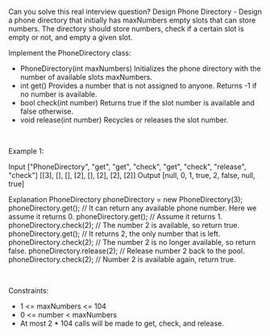 Can you solve this real interview question? Design Phone Directory - Design a phone directory that initially has maxNumbers empty slots that can store numbers. The directory should store numbers, check if a certain slot is empty or not, and empty a given slot.

Implement the PhoneDirectory class:

 * PhoneDirectory(int maxNumbers) Initializes the phone directory with the number of available slots maxNumbers.
 * int get() Provides a number that is not assigned to anyone. Returns -1 if no number is available.
 * bool check(int number) Returns true if the slot number is available and false otherwise.
 * void release(int number) Recycles or releases the slot number.

 

Example 1:


Input
["PhoneDirectory", "get", "get", "check", "get", "check", "release", "check"]
[[3], [], [], [2], [], [2], [2], [2]]
Output
[null, 0, 1, true, 2, false, null, true]

Explanation
PhoneDirectory phoneDirectory = new PhoneDirectory(3);
phoneDirectory.get();      // It can return any available phone number. Here we assume it returns 0.
phoneDirectory.get();      // Assume it returns 1.
phoneDirectory.check(2);   // The number 2 is available, so return true.
phoneDirectory.get();      // It returns 2, the only number that is left.
phoneDirectory.check(2);   // The number 2 is no longer available, so return false.
phoneDirectory.release(2); // Release number 2 back to the pool.
phoneDirectory.check(2);   // Number 2 is available again, return true.


 

Constraints:

 * 1 <= maxNumbers <= 104
 * 0 <= number < maxNumbers
 * At most 2 * 104 calls will be made to get, check, and release.